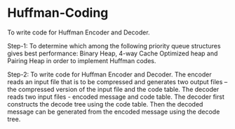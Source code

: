 # Huffman-Coding
To write code for Huffman Encoder and Decoder.

Step-1:
To determine which among the following priority queue structures gives best performance: Binary Heap, 4-way Cache Optimized heap and Pairing Heap in order to implement Huffman codes. 

Step-2:
To write code for Huffman Encoder and Decoder.
The encoder reads an input file that is to be compressed and generates two output files – the compressed version of the input file and the code table. The decoder reads two input files - encoded message and code table. The decoder first constructs the decode tree using the code table. Then the decoded message can be generated from the encoded message using the decode tree.

